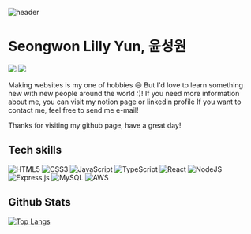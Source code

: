 ![header](https://capsule-render.vercel.app/api?type=waving&color=auto&height=300&section=header&text=Hello,%stranger.&fontSize=90)
# Seongwon Lilly Yun, 윤성원 
<p>
  <a href="https://www.linkedin.com/in/seongwon-yun-3a7148109/" target="_blank"><img src="https://img.shields.io/badge/SeongwonYun-0A66C2?style=flat-square&logo=Linkedin&logoColor=white"/></a>
  <a href="mailto:seongwonlillyyun@gmail.com" target="_blank"><img src="https://img.shields.io/badge/seongwonlillyyun@gmail.com-EA4335?style=flat-square&logo=Gmail&logoColor=white"/></a>
</p> 
Making websites is my one of hobbies 😄 But I'd love to learn something new with new people around the world :)!
If you need more information about me, you can visit my notion page or linkedin profile
If you want to contact me, feel free to send me e-mail! 

Thanks for visiting my github page, have a great day! 

## Tech skills 
![HTML5](https://img.shields.io/badge/html5-%23E34F26.svg?style=for-the-badge&logo=html5&logoColor=white) ![CSS3](https://img.shields.io/badge/css3-%231572B6.svg?style=for-the-badge&logo=css3&logoColor=white) ![JavaScript](https://img.shields.io/badge/javascript-%23323330.svg?style=for-the-badge&logo=javascript&logoColor=%23F7DF1E) ![TypeScript](https://img.shields.io/badge/typescript-%23007ACC.svg?style=for-the-badge&logo=typescript&logoColor=white) ![React](https://img.shields.io/badge/react-%2320232a.svg?style=for-the-badge&logo=react&logoColor=%2361DAFB) ![NodeJS](https://img.shields.io/badge/node.js-6DA55F?style=for-the-badge&logo=node.js&logoColor=white) ![Express.js](https://img.shields.io/badge/express.js-%23404d59.svg?style=for-the-badge&logo=express&logoColor=%2361DAFB) ![MySQL](https://img.shields.io/badge/mysql-4479A1.svg?style=for-the-badge&logo=mysql&logoColor=white) ![AWS](https://img.shields.io/badge/AWS-%23FF9900.svg?style=for-the-badge&logo=amazon-aws&logoColor=white)

## Github Stats
[![Top Langs](https://github-readme-stats.vercel.app/api/top-langs/?username=seongwonlillyyun&layout=compact)](https://github.com/anuraghazra/github-readme-stats)
